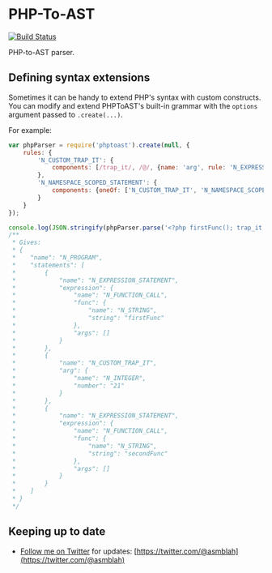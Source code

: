 PHP-To-AST
==========

[![Build Status](https://github.com/uniter/phptoast/workflows/CI/badge.svg?branch=master)](https://github.com/uniter/phptoast/actions?query=workflow%3ACI)

PHP-to-AST parser.

Defining syntax extensions
--------------------------
Sometimes it can be handy to extend PHP's syntax with custom constructs.
You can modify and extend PHPToAST's built-in grammar with the `options` argument passed to `.create(...)`.

For example:
```javascript
var phpParser = require('phptoast').create(null, {
    rules: {
        'N_CUSTOM_TRAP_IT': {
            components: [/trap_it/, /@/, {name: 'arg', rule: 'N_EXPRESSION'}, /;/]
        },
        'N_NAMESPACE_SCOPED_STATEMENT': {
            components: {oneOf: ['N_CUSTOM_TRAP_IT', 'N_NAMESPACE_SCOPED_STATEMENT']}
        }
    }
});

console.log(JSON.stringify(phpParser.parse('<?php firstFunc(); trap_it @ 21; secondFunc();'), null, 4));
/**
 * Gives:
 * {
 *    "name": "N_PROGRAM",
 *    "statements": [
 *        {
 *            "name": "N_EXPRESSION_STATEMENT",
 *            "expression": {
 *                "name": "N_FUNCTION_CALL",
 *                "func": {
 *                    "name": "N_STRING",
 *                    "string": "firstFunc"
 *                },
 *                "args": []
 *            }
 *        },
 *        {
 *            "name": "N_CUSTOM_TRAP_IT",
 *            "arg": {
 *                "name": "N_INTEGER",
 *                "number": "21"
 *            }
 *        },
 *        {
 *            "name": "N_EXPRESSION_STATEMENT",
 *            "expression": {
 *                "name": "N_FUNCTION_CALL",
 *                "func": {
 *                    "name": "N_STRING",
 *                    "string": "secondFunc"
 *                },
 *                "args": []
 *            }
 *        }
 *    ]
 * }
 */
```

Keeping up to date
------------------
- [Follow me on Twitter](https://twitter.com/@asmblah) for updates: [https://twitter.com/@asmblah](https://twitter.com/@asmblah)
